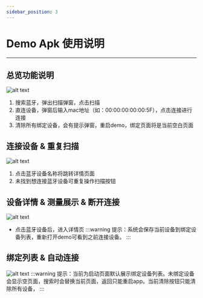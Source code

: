 ```yaml
---
sidebar_position: 3
---
```



# Demo Apk 使用说明
--- 

## 总览功能说明
![alt text](/img/demo_scan.png)
1. 搜索蓝牙，弹出扫描弹窗，点击扫描
2. 直连设备，弹窗后输入mac地址（如：00:00:00:00:00:5F），点击连接进行连接
3. 清除所有绑定设备，会有提示弹窗，重启demo，绑定页面将是当前空白页面


## 连接设备 & 重复扫描
![alt text](/img/demo_link.png)
1. 点击蓝牙设备名称将跳转详情页面
2. 未找到想连接蓝牙设备可重复操作扫描按钮


## 设备详情 & 测量展示 & 断开连接
![alt text](/img/demo_info.png)
- 点击蓝牙设备后，进入详情页
:::warning
提示：系统会保存当前设备到绑定设备列表，重新打开demo可看到之前连接设备。
:::


## 绑定列表 & 自动连接
![alt text](/img/demo_bind.png)
:::warning
提示：当前为启动页面默认展示绑定设备列表。未绑定设备会显示空页面，搜索时会替换当前页面，返回只能重启app。当前清除按钮只能清除所有设备，
:::